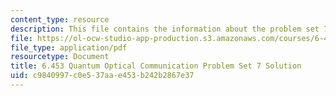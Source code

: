 ```yaml
---
content_type: resource
description: This file contains the information about the problem set 7 solution.
file: https://ol-ocw-studio-app-production.s3.amazonaws.com/courses/6-453-quantum-optical-communication-fall-2016/c9840997c0e537aae453b242b2867e37_MIT6_453F16_ps7_sol.pdf
file_type: application/pdf
resourcetype: Document
title: 6.453 Quantum Optical Communication Problem Set 7 Solution
uid: c9840997-c0e5-37aa-e453-b242b2867e37
---
```

